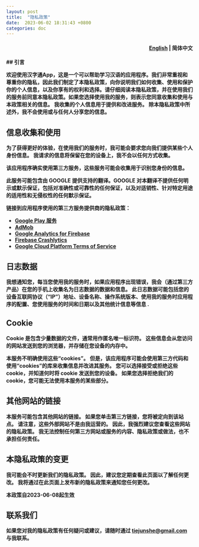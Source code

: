 ```yaml
---
layout: post
title:  "隐私政策"
date:  2023-06-02 18:31:43 +0800
categories: doc
---
```

<h4 align="right"><a href="https://hanzi-fun.github.io/doc/2023-06-02-%E9%9A%90%E7%A7%81%E5%8D%8F%E8%AE%AE-en.html">English</a> | <strong>简体中文</<strong></h4>
## 引言

欢迎使用汉字通App，这是一个可以帮助学习汉语的应用程序。我们非常重视和尊重你的隐私，因此我们制定了本隐私政策，向你说明我们如何收集、使用和保护你的个人信息，以及你享有的权利和选择。请仔细阅读本隐私政策，并在使用我们的服务前同意本隐私政策。如果您选择使用我的服务，则表示您同意收集和使用与本政策相关的信息。 我收集的个人信息用于提供和改进服务。 除本隐私政策中所述外，我不会使用或与任何人分享您的信息。

## 信息收集和使用

为了获得更好的体验，在使用我们的服务时，我可能会要求您向我们提供某些个人身份信息。 我请求的信息将保留在您的设备上，我不会以任何方式收集。

该应用程序确实使用第三方服务，这些服务可能会收集用于识别您身份的信息。

此服务可能包含由 GOOGLE 提供支持的翻译。GOOGLE 对本翻译不提供任何明示或默示保证，包括对准确性或可靠性的任何保证，以及对适销性、针对特定用途的适用性和无侵权性的任何默示保证。

链接到应用程序使用的第三方服务提供商的隐私政策：

- [Google Play 服务](https://www.google.com/policies/privacy/)
- [AdMob](https://support.google.com/admob/answer/6128543?hl=en)
- [Google Analytics for Firebase](https://firebase.google.com/policies/analytics)
- [Firebase Crashlytics](https://firebase.google.com/support/privacy/)
- [Google Cloud Platform Terms of Service](https://cloud.google.com/terms)

## **日志数据**

我想通知您，每当您使用我的服务时，如果应用程序出现错误，我会（通过第三方产品）在您的手机上收集名为日志数据的数据和信息。 此日志数据可能包括您的设备互联网协议（“IP”）地址、设备名称、操作系统版本、使用我的服务时应用程序的配置、您使用服务的时间和日期以及其他统计信息等信息 .

## Cookie

Cookie 是包含少量数据的文件，通常用作匿名唯一标识符。 这些信息会从您访问的网站发送到您的浏览器，并存储在您设备的内存中。

本服务不明确使用这些“cookies”。 但是，该应用程序可能会使用第三方代码和使用“cookies”的库来收集信息并改进其服务。 您可以选择接受或拒绝这些 cookie，并知道何时将 cookie 发送到您的设备。 如果您选择拒绝我们的 cookie，您可能无法使用本服务的某些部分。

## **其他网站的链接**

本服务可能包含其他网站的链接。 如果您单击第三方链接，您将被定向到该站点。 请注意，这些外部网站不是由我运营的。 因此，我强烈建议您查看这些网站的隐私政策。 我无法控制任何第三方网站或服务的内容、隐私政策或做法，也不承担任何责任。

## **本隐私政策的变更**

我可能会不时更新我们的隐私政策。 因此，建议您定期查看此页面以了解任何更改。 我将通过在此页面上发布新的隐私政策来通知您任何更改。

本政策自2023-06-08起生效

## **联系我们**

如果您对我的隐私政策有任何疑问或建议，请随时通过 tiejunshe@gmail.com 与我联系。